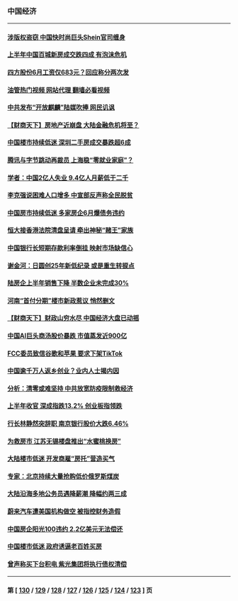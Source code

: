 ### 中国经济
---
#### [涉版权盗窃 中国快时尚巨头Shein官司缠身](../../pages/ncid283/n13772674.md?07040445) 
#### [上半年中国百城新房成交跌四成 有泡沫危机](../../pages/ncid283/n13772559.md?07040445) 
#### [四方股份6月工资仅683元？回应称分两次发](../../pages/ncid283/n13772458.md?07040445) 
#### [油管热门视频 网站代理 翻墙必看视频](http://209.222.30.114:81/youtube.html?07040445)
#### [中共发布“开放麒麟”陆媒吹捧 网民讥讽](../../pages/ncid283/n13772308.md?07040445) 
#### [【财商天下】房地产近崩盘 大陆金融危机将至？](../../pages/ncid283/n13771665.md?07040445) 
#### [中国楼市持续低迷 深圳二手房成交暴跌超6成](../../pages/ncid283/n13771693.md?07040445) 
#### [腾讯与字节跳动再裁员 上海稳“零就业家庭”？](../../pages/ncid283/n13771622.md?07040445) 
#### [学者：中国2亿人失业 9.4亿人月薪低于二千](../../pages/ncid283/n13771649.md?07040445) 
#### [李克强说困难人口增多 中宣部反声称全民脱贫](../../pages/ncid283/n13771627.md?07040445) 
#### [中国房市持续低迷 多家房企6月爆债务违约](../../pages/ncid283/n13771623.md?07040445) 
#### [恒大接香港法院清盘呈请 牵出神秘“赌王”家族](../../pages/ncid283/n13771611.md?07040445) 
#### [中国银行长短期存款利率倒挂 映射市场缺信心](../../pages/ncid283/n13771597.md?07040445) 
#### [谢金河：日圆创25年新低纪录 或是重生转捩点](../../pages/ncid283/n13771519.md?07040445) 
#### [陆房企上半年销售下降 半数企业未完成30%](../../pages/ncid283/n13771379.md?07040445) 
#### [河南“首付分期”楼市新政惹议 悄然删文](../../pages/ncid283/n13771259.md?07040445) 
#### [【财商天下】财政山穷水尽 中国经济大盘已动摇](../../pages/ncid283/n13770956.md?07040445) 
#### [中国AI巨头商汤股价暴跌 市值蒸发近900亿](../../pages/ncid283/n13770976.md?07040445) 
#### [FCC委员致信谷歌和苹果 要求下架TikTok](../../pages/ncid283/n13770963.md?07040445) 
#### [中国逾千万人返乡创业？业内人士揭内因](../../pages/ncid283/n13770780.md?07040445) 
#### [分析：清零或难坚持 中共放宽防疫限制救经济](../../pages/ncid283/n13770641.md?07040445) 
#### [上半年收官 深成指跌13.2% 创业板指领跌](../../pages/ncid283/n13770651.md?07040445) 
#### [行长林静然突辞职 南京银行股价大跌6.46%](../../pages/ncid283/n13770633.md?07040445) 
#### [为救房市 江苏无锡楼盘推出“水蜜桃换房”](../../pages/ncid283/n13770456.md?07040445) 
#### [大陆楼市低迷 开发商雇“房托”营造买气](../../pages/ncid283/n13770494.md?07040445) 
#### [专家：北京持续大量抢购低价俄罗斯煤炭](../../pages/ncid283/n13770387.md?07040445) 
#### [大陆沿海多地公务员遇降薪潮 降幅约两三成](../../pages/ncid283/n13770359.md?07040445) 
#### [蔚来汽车遭美国机构做空 被指控财务造假](../../pages/ncid283/n13770180.md?07040445) 
#### [中国房企阳光100违约 2.2亿美元无法偿还](../../pages/ncid283/n13770237.md?07040445) 
#### [中国楼市低迷 政府诱逼老百姓买房](../../pages/ncid283/n13770086.md?07040445) 
#### [曾声称买下台积电 紫光集团将执行债权清偿](../../pages/ncid283/n13769819.md?07040445) 

---
#### 第 [ [130](./130.md?07040445) / [129](./129.md?07040445) / [128](./128.md?07040445) / [127](./127.md?07040445) / [126](./126.md?07040445) / [125](./125.md?07040445) / [124](./124.md?07040445) / [123](./123.md?07040445) ] 页
